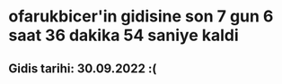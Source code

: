 # ofarukbicer'in gidisine son 7 gun 6 saat 36 dakika 54 saniye kaldi

## Gidis tarihi: 30.09.2022 :(